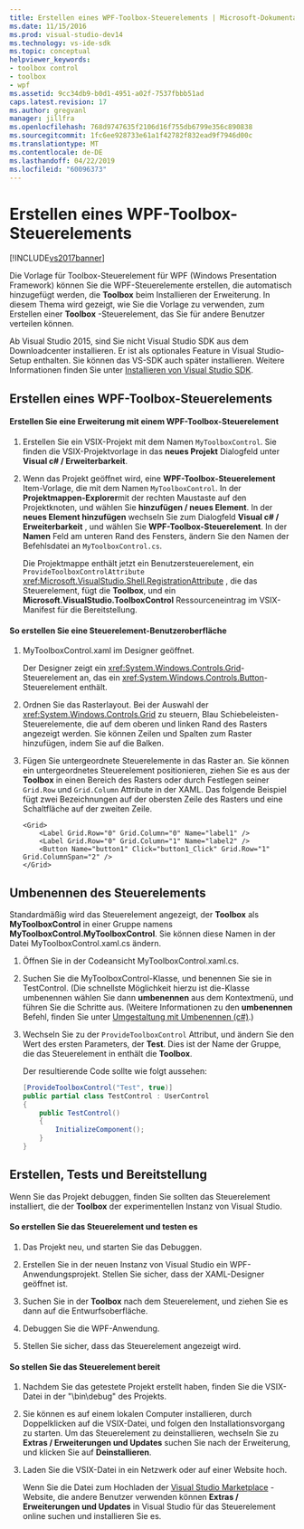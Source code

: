 ```yaml
---
title: Erstellen eines WPF-Toolbox-Steuerelements | Microsoft-Dokumentation
ms.date: 11/15/2016
ms.prod: visual-studio-dev14
ms.technology: vs-ide-sdk
ms.topic: conceptual
helpviewer_keywords:
- toolbox control
- toolbox
- wpf
ms.assetid: 9cc34db9-b0d1-4951-a02f-7537fbbb51ad
caps.latest.revision: 17
ms.author: gregvanl
manager: jillfra
ms.openlocfilehash: 768d9747635f2106d16f755db6799e356c890838
ms.sourcegitcommit: 1fc6ee928733e61a1f42782f832ead9f7946d00c
ms.translationtype: MT
ms.contentlocale: de-DE
ms.lasthandoff: 04/22/2019
ms.locfileid: "60096373"
---
```

# <a name="creating-a-wpf-toolbox-control"></a>Erstellen eines WPF-Toolbox-Steuerelements
[!INCLUDE[vs2017banner](../includes/vs2017banner.md)]

Die Vorlage für Toolbox-Steuerelement für WPF (Windows Presentation Framework) können Sie die WPF-Steuerelemente erstellen, die automatisch hinzugefügt werden, die **Toolbox** beim Installieren der Erweiterung. In diesem Thema wird gezeigt, wie Sie die Vorlage zu verwenden, zum Erstellen einer **Toolbox** -Steuerelement, das Sie für andere Benutzer verteilen können.  
  
 Ab Visual Studio 2015, sind Sie nicht Visual Studio SDK aus dem Downloadcenter installieren. Er ist als optionales Feature in Visual Studio-Setup enthalten. Sie können das VS-SDK auch später installieren. Weitere Informationen finden Sie unter [Installieren von Visual Studio SDK](../extensibility/installing-the-visual-studio-sdk.md).  
  
## <a name="creating-a-wpf-toolbox-control"></a>Erstellen eines WPF-Toolbox-Steuerelements  
  
#### <a name="create-an-extension-with-a-wpf-toolbox-control"></a>Erstellen Sie eine Erweiterung mit einem WPF-Toolbox-Steuerelement  
  
1. Erstellen Sie ein VSIX-Projekt mit dem Namen `MyToolboxControl`. Sie finden die VSIX-Projektvorlage in das **neues Projekt** Dialogfeld unter **Visual c# / Erweiterbarkeit**.  
  
2. Wenn das Projekt geöffnet wird, eine **WPF-Toolbox-Steuerelement** Item-Vorlage, die mit dem Namen `MyToolboxControl`. In der **Projektmappen-Explorer**mit der rechten Maustaste auf den Projektknoten, und wählen Sie **hinzufügen / neues Element**. In der **neues Element hinzufügen** wechseln Sie zum Dialogfeld **Visual c# / Erweiterbarkeit** , und wählen Sie **WPF-Toolbox-Steuerelement**. In der **Namen** Feld am unteren Rand des Fensters, ändern Sie den Namen der Befehlsdatei an `MyToolboxControl.cs`.  
  
     Die Projektmappe enthält jetzt ein Benutzersteuerelement, ein `ProvideToolboxControlAttribute` <xref:Microsoft.VisualStudio.Shell.RegistrationAttribute> , die das Steuerelement, fügt die **Toolbox**, und ein **Microsoft.VisualStudio.ToolboxControl** Ressourceneintrag im VSIX-Manifest für  die Bereitstellung.  
  
#### <a name="to-create-the-control-ui"></a>So erstellen Sie eine Steuerelement-Benutzeroberfläche  
  
1. MyToolboxControl.xaml im Designer geöffnet.  
  
     Der Designer zeigt ein <xref:System.Windows.Controls.Grid>-Steuerelement an, das ein <xref:System.Windows.Controls.Button>-Steuerelement enthält.  
  
2. Ordnen Sie das Rasterlayout. Bei der Auswahl der <xref:System.Windows.Controls.Grid> zu steuern, Blau Schiebeleisten-Steuerelemente, die auf dem oberen und linken Rand des Rasters angezeigt werden. Sie können Zeilen und Spalten zum Raster hinzufügen, indem Sie auf die Balken.  
  
3. Fügen Sie untergeordnete Steuerelemente in das Raster an. Sie können ein untergeordnetes Steuerelement positionieren, ziehen Sie es aus der **Toolbox** in einen Bereich des Rasters oder durch Festlegen seiner `Grid.Row` und `Grid.Column` Attribute in der XAML. Das folgende Beispiel fügt zwei Bezeichnungen auf der obersten Zeile des Rasters und eine Schaltfläche auf der zweiten Zeile.  
  
    ```xaml  
    <Grid>  
        <Label Grid.Row="0" Grid.Column="0" Name="label1" />  
        <Label Grid.Row="0" Grid.Column="1" Name="label2" />  
        <Button Name="button1" Click="button1_Click" Grid.Row="1" Grid.ColumnSpan="2" />  
    </Grid>  
    ```  
  
## <a name="renaming-the-control"></a>Umbenennen des Steuerelements  
 Standardmäßig wird das Steuerelement angezeigt, der **Toolbox** als **MyToolboxControl** in einer Gruppe namens **MyToolboxControl.MyToolboxControl**. Sie können diese Namen in der Datei MyToolboxControl.xaml.cs ändern.  
  
1. Öffnen Sie in der Codeansicht MyToolboxControl.xaml.cs.  
  
2. Suchen Sie die MyToolboxControl-Klasse, und benennen Sie sie in TestControl. (Die schnellste Möglichkeit hierzu ist die-Klasse umbenennen wählen Sie dann **umbenennen** aus dem Kontextmenü, und führen Sie die Schritte aus. (Weitere Informationen zu den **umbenennen** Befehl, finden Sie unter [Umgestaltung mit Umbenennen (c#)](../csharp-ide/rename-refactoring-csharp.md).)  
  
3. Wechseln Sie zu der `ProvideToolboxControl` Attribut, und ändern Sie den Wert des ersten Parameters, der **Test**. Dies ist der Name der Gruppe, die das Steuerelement in enthält die **Toolbox**.  
  
     Der resultierende Code sollte wie folgt aussehen:  
  
    ```csharp  
    [ProvideToolboxControl("Test", true)]  
    public partial class TestControl : UserControl  
    {  
        public TestControl()  
        {  
            InitializeComponent();  
        }  
    }  
    ```  
  
## <a name="building-testing-and-deployment"></a>Erstellen, Tests und Bereitstellung  
 Wenn Sie das Projekt debuggen, finden Sie sollten das Steuerelement installiert, die der **Toolbox** der experimentellen Instanz von Visual Studio.  
  
#### <a name="to-build-and-test-the-control"></a>So erstellen Sie das Steuerelement und testen es  
  
1. Das Projekt neu, und starten Sie das Debuggen.  
  
2. Erstellen Sie in der neuen Instanz von Visual Studio ein WPF-Anwendungsprojekt. Stellen Sie sicher, dass der XAML-Designer geöffnet ist.  
  
3. Suchen Sie in der **Toolbox** nach dem Steuerelement, und ziehen Sie es dann auf die Entwurfsoberfläche.  
  
4. Debuggen Sie die WPF-Anwendung.  
  
5. Stellen Sie sicher, dass das Steuerelement angezeigt wird.  
  
#### <a name="to-deploy-the-control"></a>So stellen Sie das Steuerelement bereit  
  
1. Nachdem Sie das getestete Projekt erstellt haben, finden Sie die VSIX-Datei in der "\bin\debug\" des Projekts.  
  
2. Sie können es auf einem lokalen Computer installieren, durch Doppelklicken auf die VSIX-Datei, und folgen den Installationsvorgang zu starten. Um das Steuerelement zu deinstallieren, wechseln Sie zu **Extras / Erweiterungen und Updates** suchen Sie nach der Erweiterung, und klicken Sie auf **Deinstallieren**.  
  
3. Laden Sie die VSIX-Datei in ein Netzwerk oder auf einer Website hoch.  
  
     Wenn Sie die Datei zum Hochladen der [Visual Studio Marketplace](https://marketplace.visualstudio.com/) -Website, die andere Benutzer verwenden können **Extras / Erweiterungen und Updates** in Visual Studio für das Steuerelement online suchen und installieren Sie es.
